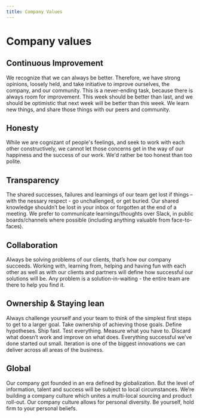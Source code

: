 ```yaml
---
title: Company Values
---
```


# Company values

## Continuous Improvement
We recognize that we can always be better. Therefore, we have strong opinions, loosely held, and take initiative to improve ourselves, the company, and our community. This is a never-ending task, because there is always room for improvement. This week should be better than last, and we should be optimistic that next week will be better than this week. We learn new things, and share those things with our peers and community.

## Honesty
While we are cognizant of people's feelings, and seek to work with each other constructively, we cannot let those concerns get in the way of our happiness and the success of our work. We'd rather be too honest than too polite.

## Transparency
The shared successes, failures and learnings of our team get lost if things – with the nessary respect - go unchallenged, or get buried. 
Our shared knowledge shouldn’t be lost in your inbox or forgotten at the end of a meeting. We prefer to communicate learnings/thoughts over Slack, in public boards/channels where possible (including anything valuable from face-to-faces). 

## Collaboration
Always be solving problems of our clients, that’s how our company succeeds. Working with, learning from, helping and having fun with each other as well as with our clients and partners will define how successful our solutions will be. Any problem is a solution-in-waiting - the entire team are there to help you find it.

## Ownership & Staying lean
Always challenge yourself and your team to think of the simplest first steps to get to a larger goal. Take ownership of achieving those goals. Define hypotheses. Ship fast. Test everything. Measure what you have to. Discard what doesn’t work and improve on what does. Everything successful we’ve done started out small. Iteration is one of the biggest innovations we can deliver across all areas of the business.

## Global
Our company got founded in an era defined by globalization. But the level of information, talent and success will be subject to local circumstances. We’re building a company culture which unites a multi-local sourcing and product roll-out.
Our company culture allows for personal diversity. Be yourself, hold firm to your personal beliefs.
